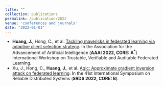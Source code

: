 ```yaml
---
title: ""
collection: publications
permalink: /publication/2022
venue: 'conferences and journals'
date: "2022-01-01"
---
```


- **Huang, J.**, Hong, C., et al. [Tackling mavericks in federated learning via adaptive client selection strategy](https://federated-learning.org/fl-aaai-2022/Papers/FL-AAAI-22_paper_4.pdf). In the Association for the Advancement of Artificial Intelligence (**AAAI 2022, CORE: A<sup>*</sup>**) International Workshop on Trustable, Verifiable and Auditable Federated Learning.
- Xu, J., Hong, C., **Huang, J.**, et al. [Agic: Approximate gradient inversion attack on federated learning](https://ieeexplore.ieee.org/abstract/document/9996844). In the 41st International Symposium on Reliable Distributed Systems (**SRDS 2022, CORE: B**).
